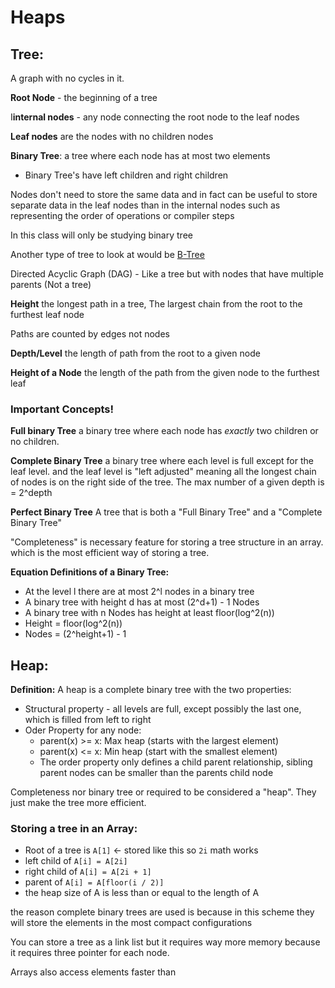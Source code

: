 # Heaps

## Tree:
A graph with no cycles in it.

**Root Node** - the beginning of a tree

I**internal nodes** - any node connecting the root node to the leaf nodes

**Leaf nodes** are the nodes with no children nodes

**Binary Tree**: a tree where each node has at most two elements
*   Binary Tree's have left children and right children

Nodes don't need to store the same data and in fact can be useful to store separate data in the leaf nodes than in the internal nodes such as representing the order of operations or compiler steps

In this class will only be studying binary tree

Another type of tree to look at would be [B-Tree](https://en.wikipedia.org/wiki/B-tree)

Directed Acyclic Graph (DAG) - Like a tree but with nodes that have multiple parents (Not a tree)

**Height** the longest path in a tree, The largest chain from the root to the furthest leaf node

Paths are counted by edges not nodes

**Depth/Level** the length of path from the root to a given node

**Height of a Node** the length of the path from the given node to the furthest leaf 


### Important Concepts!
**Full binary Tree** a binary tree where each node has *exactly* two children or no children.

**Complete Binary Tree** a binary tree where each level is full except for the leaf level. and the leaf level is "left adjusted" meaning all the longest chain of nodes is on the right side of the tree. The max number of a given depth is = 2^depth

**Perfect Binary Tree** A tree that is both a "Full Binary Tree" and a  "Complete Binary Tree"

"Completeness" is necessary feature for storing a tree structure in an array. which is the most efficient way of storing a tree.

**Equation Definitions of a Binary Tree:**
* At the level l there are at most 2^l nodes in a binary tree
* A binary tree with height d has at most (2^d+1) - 1 Nodes
* A binary tree with n Nodes has height at least floor(log^2(n))
* Height = floor(log^2(n))
* Nodes =  (2^height+1) - 1


## Heap:

**Definition:** A heap is a complete binary tree with the two properties:
* Structural property - all levels are full, except possibly the last one, which is filled from left to right
* Oder Property for any node:
    * parent(x) >= x: Max heap (starts with the largest element)
    * parent(x) <= x: Min heap (start with the smallest element)
    * The order property only defines a child parent relationship, sibling parent nodes can be smaller than the parents child node

Completeness nor binary tree or required to be considered a "heap". They just make the tree more efficient.

### Storing a tree in an Array:
* Root of a tree is `A[1]` <- stored like this so `2i` math works
* left child of `A[i] = A[2i]`
* right child of `A[i] = A[2i + 1]`
* parent of `A[i] = A[floor(i / 2)]`
* the heap size of A is less than or equal to the length of A

the reason complete binary trees are used is because in this scheme they will store the elements in the most compact configurations

You can store a tree as a link list but it requires way more memory because it requires three pointer for each node. 

Arrays also access elements faster than 
